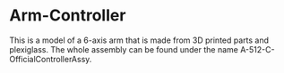 # Arm-Controller
This is a model of a 6-axis arm that is made from 3D printed parts and plexiglass.
The whole assembly can be found under the name A-512-C-OfficialControllerAssy.
